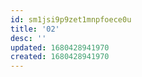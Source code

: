 ```yaml
---
id: sm1jsi9p9zet1mnpfoece0u
title: '02'
desc: ''
updated: 1680428941970
created: 1680428941970
---
```


